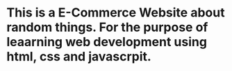 # This is a E-Commerce Website about random things. For the purpose of leaarning web development using html, css and javascrpit. 
